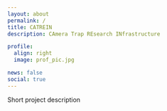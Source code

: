 ```yaml
---
layout: about
permalink: /
title: CATREIN
description: CAmera Trap REsearch INfrastructure

profile:
  align: right
  image: prof_pic.jpg

news: false
social: true
---
```


Short project description
